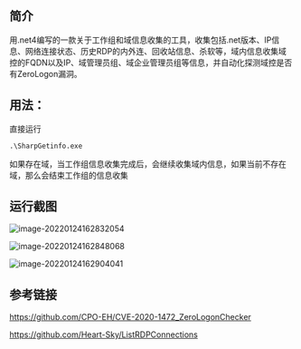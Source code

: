 ## 简介

用.net4编写的一款关于工作组和域信息收集的工具，收集包括.net版本、IP信息、网络连接状态、历史RDP的内外连、回收站信息、杀软等，域内信息收集域控的FQDN以及IP、域管理员组、域企业管理员组等信息，并自动化探测域控是否有ZeroLogon漏洞。
## 用法：

直接运行

```
.\SharpGetinfo.exe
```

如果存在域，当工作组信息收集完成后，会继续收集域内信息，如果当前不存在域，那么会结束工作组的信息收集

## 运行截图

![image-20220124162832054](README/image-20220124162832054-1643014791079.png)

![image-20220124162848068](README/image-20220124162848068-1643014791079.png)

![image-20220124162904041](README/image-20220124162904041-1643014791079.png)

## 参考链接

https://github.com/CPO-EH/CVE-2020-1472_ZeroLogonChecker

https://github.com/Heart-Sky/ListRDPConnections
